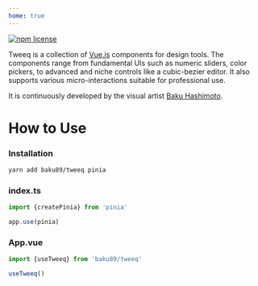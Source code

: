 ```yaml
---
home: true
---
```


<div class="badges">
	<p>
		<a href="http://spdx.org/licenses/MIT">
			<img src="https://img.shields.io/npm/l/tweeq.svg?style=flat-square" alt="npm license">
		</a>
	</p>
</div>

Tweeq is a collection of [Vue.js](https://vuejs.org) components for design tools. The components range from fundamental UIs such as numeric sliders, color pickers, to advanced and niche controls like a cubic-bezier editor. It also supports various micro-interactions suitable for professional use.

It is continuously developed by the visual artist [Baku Hashimoto](https://baku89.com).

# How to Use

### Installation

```bash
yarn add baku89/tweeq pinia
```

### index.ts 

```ts
import {createPinia} from 'pinia'

app.use(pinia)
```

### App.vue

```ts
import {useTweeq} from 'baku89/tweeq'

useTweeq()
```


